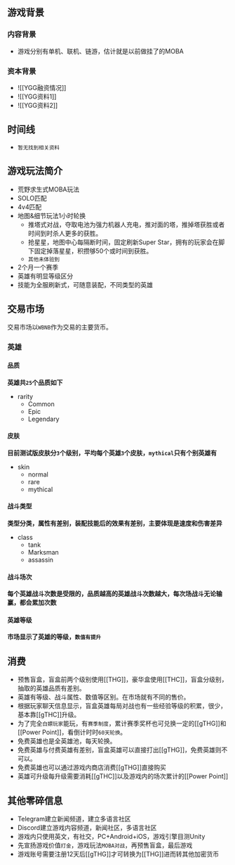 ## 游戏背景

### 内容背景
-  游戏分别有单机、联机、链游，估计就是以前做挂了的MOBA
### 资本背景
- ![[YGG融资情况]]
- ![[YGG资料1]]
- ![[YGG资料2]]
## 时间线
- `暂无找到相关资料`
## 游戏玩法简介
- 荒野求生式MOBA玩法
- SOLO匹配
- 4v4匹配
- 地图&细节玩法1小时轮换
	- 推塔式对战，夺取电池为强力机器人充电，推对面的塔，推掉塔获胜或者时间到时杀人更多的获胜。
	- 抢星星，地图中心每隔断时间，固定刷新Super Star，拥有的玩家会在脚下固定掉落星星，积攒够50个或时间到获胜。
	- `其他未体验到`
- 2个月一个赛季
- 英雄有明显等级区分
- 技能为全服刷新式，可随意装配，不同类型的英雄

## 交易市场
交易市场以`WBNB`作为交易的主要货币。
### 英雄
#### 品质
**英雄共`25`个品质如下**
- rarity
	- Common
	- Epic
	- Legendary
#### 皮肤
**目前测试版皮肤分`3`个级别，平均每个英雄`3`个皮肤，`mythical`只有个别英雄有**
- skin
	- normal
	- rare
	- mythical

#### 战斗类型
**类型分类，属性有差别，装配技能后的效果有差别，主要体现是速度和伤害差异**
- class
	- tank
	- Marksman
	- assassin

#### 战斗场次
**每个英雄战斗次数是受限的，品质越高的英雄战斗次数越大，每次场战斗无论输赢，都会累加次数**
#### 英雄等级
**市场显示了英雄的等级，`数值有提升`**
## 消费
- 预售盲盒，盲盒前两个级别使用[[THG]]，豪华盒使用[[THC]]，盲盒分级别，抽取的英雄品质有差别。
- 英雄有等级、战斗属性、数值等区别。在市场就有不同的售价。
- 根据玩家聊天信息显示，盲盒英雄每局对战也有一些经验等级的积累，很少，基本靠[[gTHC]]升级。
- 为了完全`白嫖玩家`能玩，有`赛季制度`，累计赛季奖杯也可兑换一定的[[gTHG]]和[[Power Point]]，看倒计时时`60天轮换`。
- 免费英雄也是全英雄池，每天轮换。
- 免费英雄与付费英雄有差别，盲盒英雄可以直接打出[[gTHG]]，免费英雄则不可以。
- 免费英雄也可以通过游戏内商店消费[[gTHG]]直接购买
- 英雄可升级每升级需要消耗[[gTHC]]以及游戏内的场次累计的[[Power Point]]
## 其他零碎信息
- Telegram建立新闻频道，建立多语言社区
- Discord建立游戏内容频道，新闻社区，多语言社区
- 游戏内只使用英文，有社交，PC+Android+iOS，游戏引擎目测Unity
- 先宣扬游戏价值`打金`，游戏玩法`MOBA对战`，再预售盲盒，最后游戏
- 游戏账号需要注册12天后[[gTHG]]才可转换为[[THG]]进而转其他加密货币